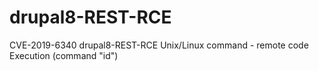 # drupal8-REST-RCE
CVE-2019-6340 drupal8-REST-RCE 
Unix/Linux command - remote code Execution (command "id")
